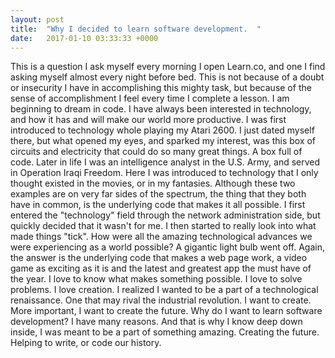 ```yaml
---
layout: post
title:  "Why I decided to learn software development.  "
date:   2017-01-10 03:33:33 +0000
---
```


This is a question I ask myself every morning I open Learn.co, and one I find asking myself almost every night before bed.  This is not because of a doubt or insecurity I have in accomplishing this mighty task, but because of the sense of accomplishment I feel every time I complete a lesson.  I am beginning to dream in code.  I have always been interested in technology, and how it has and will make our world more productive.  I was first introduced to technology whole playing my Atari 2600.  I just dated myself there, but what opened my eyes, and sparked my interest, was this box of circuits and electricity that could do so many great things.  A box full of code.  Later in life I was an intelligence analyst in the U.S. Army, and served in Operation Iraqi Freedom.  Here I was introduced to technology that I only thought existed in the movies, or in my fantasies.  Although these two examples are on very far sides of the spectrum, the thing that they both have in common, is the underlying code that makes it all possible.  I first entered the "technology" field through the network administration side, but quickly decided that it wasn't for me.  I then started to really look into what made things "tick".  How were all the amazing technological advances we were experiencing as a world possible?  A gigantic light bulb went off.  Again, the answer is the underlying code that makes a web page work, a video game as exciting as it is and the latest and greatest app the must have of the year.  I love to know what makes something possible.  I love to solve problems.  I love creation.  I realized I wanted to be a part of a technological renaissance.  One that may rival the industrial revolution.  I want to create.  More important, I want to create the future.  Why do I want to learn software development?  I have many reasons.  And that is why I know deep down inside, I was meant to be a part of something amazing.  Creating the future.  Helping to write, or code our history.   


		
